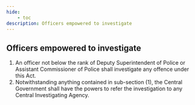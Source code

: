 ```yaml
---
hide:
    - toc
description: Officers empowered to investigate
---
```


## Officers empowered to investigate

1. An officer not below the rank of Deputy Superintendent of Police or Assistant Commissioner of Police shall investigate any offence under this Act.
2. Notwithstanding anything contained in sub-section (1), the Central Government shall have the powers to refer the investigation to any Central Investigating Agency.

